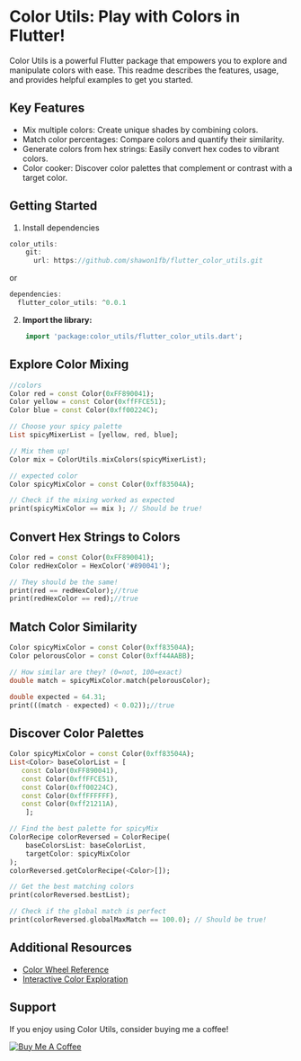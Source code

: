 # Color Utils: Play with Colors in Flutter!

Color Utils is a powerful Flutter package that empowers you to explore
and manipulate colors with ease. This readme describes the features,
usage, and provides helpful examples to get you started.

## Key Features

-   Mix multiple colors: Create unique shades by combining colors.
-   Match color percentages: Compare colors and quantify their
    similarity.
-   Generate colors from hex strings: Easily convert hex codes to
    vibrant colors.
-   Color cooker: Discover color palettes that complement or contrast
    with a target color.

## Getting Started

1. Install dependencies

```dart
color_utils:
    git:
      url: https://github.com/shawon1fb/flutter_color_utils.git
```
or
```dart
dependencies:
  flutter_color_utils: ^0.0.1
```

2.  **Import the library:**
```dart
    import 'package:color_utils/flutter_color_utils.dart';
```

## Explore Color Mixing
```dart
//colors
Color red = const Color(0xFF890041);
Color yellow = const Color(0xffFFCE51);
Color blue = const Color(0xff00224C);

// Choose your spicy palette
List spicyMixerList = [yellow, red, blue];

// Mix them up!
Color mix = ColorUtils.mixColors(spicyMixerList);

// expected color
Color spicyMixColor = const Color(0xff83504A);

// Check if the mixing worked as expected
print(spicyMixColor == mix ); // Should be true!
```
## Convert Hex Strings to Colors
```dart
Color red = const Color(0xFF890041);
Color redHexColor = HexColor('#890041');

// They should be the same!
print(red == redHexColor);//true
print(redHexColor == red);//true
```
## Match Color Similarity
```dart
Color spicyMixColor = const Color(0xff83504A);
Color pelorousColor = const Color(0xff44AABB);

// How similar are they? (0=not, 100=exact)
double match = spicyMixColor.match(pelorousColor);

double expected = 64.31;
print(((match - expected) < 0.02));//true
```
## Discover Color Palettes
```dart
Color spicyMixColor = const Color(0xff83504A);
List<Color> baseColorList = [
   const Color(0xFF890041),
   const Color(0xffFFCE51),
   const Color(0xff00224C),
   const Color(0xffFFFFFF),
   const Color(0xff21211A),
    ];

// Find the best palette for spicyMix
ColorRecipe colorReversed = ColorRecipe(
    baseColorsList: baseColorList,
    targetColor: spicyMixColor
);
colorReversed.getColorRecipe(<Color>[]);

// Get the best matching colors
print(colorReversed.bestList);

// Check if the global match is perfect
print(colorReversed.globalMaxMatch == 100.0); // Should be true!
```
## Additional Resources

-   [Color Wheel Reference](https://color.adobe.com/create/color-wheel)
-   [Interactive Color Exploration](https://trycolors.com/)

## Support

If you enjoy using Color Utils, consider buying me a coffee!

<a href="https://www.buymeacoffee.com/shawon1fb" target="_blank">
  <img src="https://cdn.buymeacoffee.com/buttons/v2/default-blue.png" alt="Buy Me A Coffee" />
</a>
